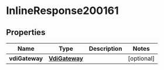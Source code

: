 

# InlineResponse200161

## Properties

Name | Type | Description | Notes
------------ | ------------- | ------------- | -------------
**vdiGateway** | [**VdiGateway**](VdiGateway.md) |  |  [optional]




